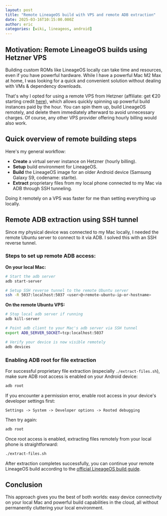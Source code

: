 ```yaml
---
layout: post
title: "Remote LineageOS build with VPS and remote ADB extraction"
date: 2025-03-16T10:15:00.000Z
author: eric
categories: [wiki, lineageos, android]
---
```


## Motivation: Remote LineageOS builds using Hetzner VPS

Building custom ROMs like LineageOS locally can take time and resources, even if you have powerful hardware. While I have a powerful Mac M2 Max at home, I was looking for a quick and convenient solution without dealing with VMs & dependency downloads.

That's why I opted for using a remote VPS from Hetzner (affiliate: get €20 starting credit [here](https://hetzner.cloud/?ref=iFwjbW8nnaVX)), which allows quickly spinning up powerful build instances paid by the hour. You can spin them up, build LineageOS remotely, and delete them immediately afterward to avoid unnecessary charges. Of course, any other VPS provider offering hourly billing would also work.

## Quick overview of remote building steps

Here's my general workflow:

- **Create** a virtual server instance on Hetzner (hourly billing).
- **Setup** build environment for LineageOS.
- **Build** the LineageOS image for an older Android device (Samsung Galaxy S9, codename: starlte).
- **Extract** proprietary files from my local phone connected to my Mac via ADB through SSH tunneling.

Doing it remotely on a VPS was faster for me than setting everything up locally.

## Remote ADB extraction using SSH tunnel

Since my physical device was connected to my Mac locally, I needed the remote Ubuntu server to connect to it via ADB. I solved this with an SSH reverse tunnel.

### Steps to set up remote ADB access:

**On your local Mac:**
```bash
# Start the adb server
adb start-server

# Setup SSH reverse tunnel to the remote Ubuntu server
ssh -R 5037:localhost:5037 <user>@<remote-ubuntu-ip-or-hostname>
```

**On the remote Ubuntu VPS:**
```bash
# Stop local adb server if running
adb kill-server

# Point adb client to your Mac's adb server via SSH tunnel
export ADB_SERVER_SOCKET=tcp:localhost:5037

# Verify your device is now visible remotely
adb devices
```

### Enabling ADB root for file extraction

For successful proprietary file extraction (especially `./extract-files.sh`), make sure ADB root access is enabled on your Android device:

```bash
adb root
```

If you encounter a permission error, enable root access in your device's developer settings first:

```
Settings -> System -> Developer options -> Rooted debugging
```

Then try again:

```bash
adb root
```

Once root access is enabled, extracting files remotely from your local phone is straightforward:

```bash
./extract-files.sh
```

After extraction completes successfully, you can continue your remote LineageOS build according to the [official LineageOS build guide](https://wiki.lineageos.org/devices/starlte/build/).

## Conclusion

This approach gives you the best of both worlds: easy device connectivity on your local Mac and powerful build capabilities in the cloud, all without permanently cluttering your local environment.

